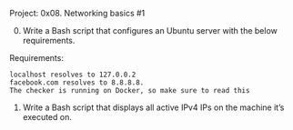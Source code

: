 Project: 0x08. Networking basics #1

0. Write a Bash script that configures an Ubuntu server with the below requirements.

Requirements:

    localhost resolves to 127.0.0.2
    facebook.com resolves to 8.8.8.8.
    The checker is running on Docker, so make sure to read this

1. Write a Bash script that displays all active IPv4 IPs on the machine it’s executed on.


